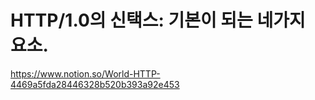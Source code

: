 # HTTP/1.0의 신택스: 기본이 되는 네가지 요소. 

https://www.notion.so/World-HTTP-4469a5fda28446328b520b393a92e453

